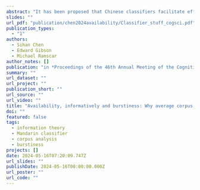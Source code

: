 ```yaml
---
abstract: "It has been proposed that Chinese classifiers facilitate efficient communication by reducing the noun uncertainty in context. Although recent evidence has undermined this proposal, it was obtained using the common method of equating noun occurrence probabilities with corpus frequencies. This method implicity assumes words occur uniformly across contexts, yet this is inconsistent with empirical findings showing word distributions to be bursty. We hypothesized that if language users are sensitive to burstiness, and if classifiers provide information about upcoming nouns, this information will be less important in reducing uncertainty about noun after their first mention. We show that classifier usage provides more information at earlier mentions of nouns and and less information at later mentions, and that the actual classifier distribution appears inconsistent with previous proposals. These results support the idea that classifiers facilitate efficient communication and indicate that language users representations of lexical probabilities in context are dynamic."
slides: ""
url_pdf: "publication/chen2024availability/Classifier_stuff_cogsci.pdf"
publication_types:
  - "1"
authors:
  - Sihan Chen
  - Edward Gibson
  - Michael Ramscar
author_notes: []
publication: "in *Proceedings of the 46th Annual Meeting of the Cognitive Science Society*"
summary: ""
url_dataset: ""
url_project: ""
publication_short: ""
url_source: ""
url_video: ""
title: "Availability, informatively and burstiness: Why average corpus measures are an inaccurate guide to surprisal in language"
doi: ""
featured: false
tags:
  - information theory
  - Mandarin classifier
  - corpus analysis
  - burstiness
projects: []
date: 2024-05-16T07:20:09.747Z
url_slides: ""
publishDate: 2024-05-16T00:00:00.000Z
url_poster: ""
url_code: ""
---
```

